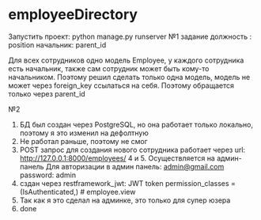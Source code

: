 # employeeDirectory
Запустить проект: python manage.py runserver
№1 задание
должность : position
начальник: parent_id

Для всех сотрудников одно модель Employee, у каждого сотрудника есть начальник, также сам сотрудник может быть кому-то начальником. Поэтому решил сделать только одна модель, модель не может через foreign_key ссылаться на себя. Поэтому обращается только через parent_id

№2
1. БД был создан через PostgreSQL, но она работает только локально, поэтому я это изменил на дефолтную
2. Не работал раньше, поэтому не смог
3. POST запрос для создания нового сотрудника работает через url: http://127.0.0.1:8000/employees/
4 и 5. Осуществляется на админ-панель
Для авторизации в админ панель:
admin@gmail.com
password: admin
6. сздан через restframework_jwt: JWT token
permission_classes = (IsAuthenticated,) # employee.view
7. Так как я это сделал на админке, это только для супер юзера
8. done
